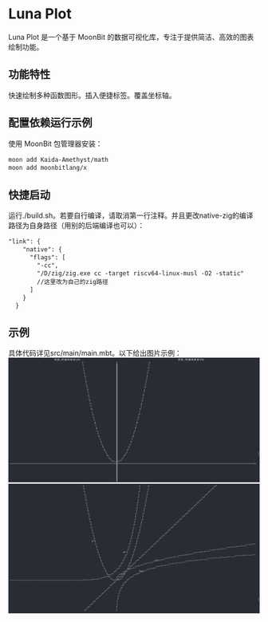 # Luna Plot

Luna Plot 是一个基于 MoonBit 的数据可视化库，专注于提供简洁、高效的图表绘制功能。

## 功能特性

快速绘制多种函数图形。插入便捷标签。覆盖坐标轴。

## 配置依赖运行示例

使用 MoonBit 包管理器安装：

```bash
moon add Kaida-Amethyst/math
moon add moonbitlang/x
```
## 快捷启动
运行./build.sh。若要自行编译，请取消第一行注释。并且更改native-zig的编译路径为自身路径（用别的后端编译也可以）：
```src/main/moon.pkg.json]
"link": {
    "native": {
      "flags": [
        "-cc",
        "/D/zig/zig.exe cc -target riscv64-linux-musl -O2 -static"
        //这里改为自己的zig路径
      ]
    }
  }
```
## 示例
具体代码详见src/main/main.mbt。以下给出图片示例：
![函数图像示例](example1.png)
![函数图像示例](example2.png)
